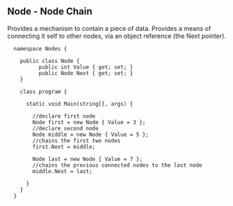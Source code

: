 
<h2>Node - Node Chain</h2> 
Provides a mechanism to contain a piece of data. Provides a means of connecting it self to other nodes, via an object reference (the Next pointer).

      namespace Nodes {
      
        public class Node {
              public int Value { get; set; }
              public Node Next { get; set; }
        }
        
        class program {
          
          static void Main(string[], args) {
          
            //declare first node
            Node first = new Node { Value = 3 };
            //declare second node
            Node middle = new Node { Value = 5 };
            //chains the first two nodes
            first.Next = middle;
            
            Node last = new Node { Value = 7 };
            //chains the previous connected nodes to the last node
            middle.Next = last;
            
          }
        }
      }
      
   

